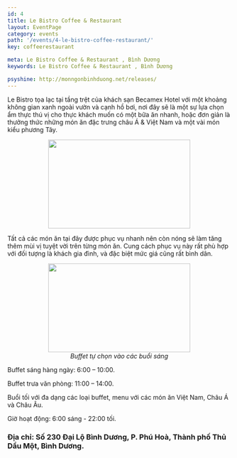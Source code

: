 ```yaml
---
id: 4
title: Le Bistro Coffee & Restaurant
layout: EventPage
category: events
path: '/events/4-le-bistro-coffee-restaurant/'
key: coffeerestaurant

meta: Le Bistro Coffee & Restaurant , Bình Dương
keywords: Le Bistro Coffee & Restaurant , Bình Dương

psyshine: http://monngonbinhduong.net/releases/
---
```



Le Bistro tọa lạc tại tầng trệt của khách sạn Becamex Hotel với một khoảng không gian xanh ngoài vườn và cạnh hồ bơi, nơi đây sẽ là một sự lựa chọn ẩm thực thú vị cho thực khách muốn có một bữa ăn nhanh, hoặc đơn giản là thưởng thức những món ăn đặc trưng châu Á & Việt Nam và một vài món kiểu phương Tây. 

<div align="center"><img src="http://dulichbinhduong.org.vn/uploads/images/Becamex%201.JPG" width="320px" height="200px"></div>

Tất cả các món ăn tại đây được phục vụ nhanh nên còn nóng sẽ làm tăng thêm mùi vị tuyệt vời trên từng món ăn. Cung cách phục vụ này rất phù hợp với đối tượng là khách gia đình, và đặc biệt mức giá cũng rất bình dân.

<div align="center"><img src="http://dulichbinhduong.org.vn/uploads/images/Becamex%202.JPG.jpg" width="320px" height="200px"></div>

<center><em>Buffet tự chọn vào các buổi sáng</em></center>

Buffet sáng hàng ngày: 6:00 – 10:00.

Buffet trưa văn phòng: 11:00 – 14:00.

Buổi tối với đa dạng các loại buffet, menu với các món ăn Việt Nam, Châu Á và Châu Âu.

Giờ hoạt động: 6:00 sáng - 22:00 tối.

<h3>Địa chỉ: Số 230 Đại Lộ Bình Dương, P. Phú Hoà, Thành phố Thủ Dầu Một, Bình Dương.</h3>